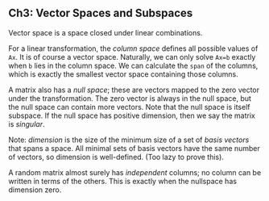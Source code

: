 ## Ch3: Vector Spaces and Subspaces

Vector space is a space closed under linear combinations.

For a linear transformation, the *column space* defines all possible
values of `Ax`. It is of course a vector space. Naturally, we can only
solve `Ax=b` exactly when `b` lies in the column space. We can
calculate the `span` of the columns, which is exactly the smallest
vector space containing those columns.

A matrix also has a *null space*; these are vectors mapped to the zero
vector under the transformation. The zero vector is always in the null
space, but the null space can contain more vectors. Note that the null
space is itself subspace. If the null space has positive dimension,
then we say the matrix is *singular*.

Note: *dimension* is the size of the minimum size of a set of *basis
vectors* that spans a space. All minimal sets of basis vectors have
the same number of vectors, so dimension is well-defined. (Too lazy to
prove this).

A random matrix almost surely has *independent* columns; no column can
be written in terms of the others. This is exactly when the nullspace
has dimension zero.
